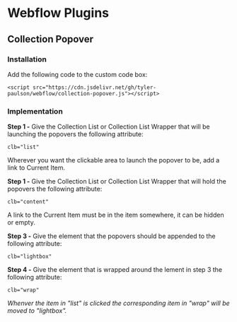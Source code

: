 # Webflow Plugins

## Collection Popover

### Installation

Add the following code to the </body> custom code box:

```
<script src="https://cdn.jsdelivr.net/gh/tyler-paulson/webflow/collection-popover.js"></script>
```

### Implementation

**Step 1 -** Give the Collection List or Collection List Wrapper that will be launching the popovers the following attribute:

```
clb="list"
```

Wherever you want the clickable area to launch the popover to be, add a link to Current Item.

**Step 1 -** Give the Collection List or Collection List Wrapper that will hold the popovers the following attribute:

```
clb="content"
```

A link to the Current Item must be in the item somewhere, it can be hidden or empty.

**Step 3 -** Give the element that the popovers should be appended to the following attribute:

```
clb="lightbox"
```

**Step 4 -** Give the element that is wrapped around the lement in step 3 the following attribute:

```
clb="wrap"
```

*Whenver the item in "list" is clicked the corresponding item in "wrap" will be moved to "lightbox".*